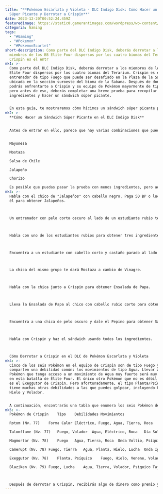 ```yaml
---
title: "**Pokémon Escarlata y Violeta - DLC Indigo Disk: Cómo Hacer un Sándwich
  Súper Picante y Derrotar a Crispin**"
date: 2023-12-20T00:52:24.459Z
featuredimage: https://static0.gamerantimages.com/wordpress/wp-content/uploads/wm/2023/12/crispin-bb-elite-four-pokemon-scarlet-violet-indigo-disk-dlc.jpg?q=50&fit=contain&w=1140&h=&dpr=1.5
categoria: Gaming
tags:
  - "#Gaming"
  - "#Pokemon"
  - "#PokemonScarlet"
short-description: Como parte del DLC Indigo Disk, deberás derrotar a los
  miembros de los BB Elite Four dispersos por los cuatro biomas del Terarium.
  Crispin es el entr
mk1: >-
  Como parte del DLC Indigo Disk, deberás derrotar a los miembros de los BB
  Elite Four dispersos por los cuatro biomas del Terarium. Crispin es el
  entrenador de tipo Fuego que puede ser desafiado en la Plaza de la Sabana,
  ubicada en la sección suroeste del bioma de la Sabana. Después de donar 50 BP,
  podrás enfrentarte a Crispin y su equipo de Pokémon mayormente de tipo Fuego,
  pero antes de eso, deberás completar una breve prueba para recopilar
  ingredientes y hacer un sándwich súper picante.


  En esta guía, te mostraremos cómo hicimos un sándwich súper picante para la Prueba de Élite de Crispin y luego revisaremos su poderosa lista para prepararte para la batalla.
mk2: >-
  **Cómo Hacer un Sándwich Súper Picante en el DLC Indigo Disk**


  Antes de entrar en ello, parece que hay varias combinaciones que puedes usar para crear un sándwich súper picante para Crispin. Algunas personas informan que pueden lograr esta tarea reuniendo Jalapeños, Salsa de Chile y Mostaza. En nuestra experiencia, hicimos un sándwich usando los siguientes ingredientes y pasamos la prueba:


  Mayonesa

  Mostaza

  Salsa de Chile

  Jalapeño

  Chorizo

  Es posible que puedas pasar la prueba con menos ingredientes, pero aquí están los pasos que tomamos para recopilar estos elementos de los miembros cercanos del Club de la Liga:
mk3: >-
  Habla con el chico de "Jalapeños" con cabello negro. Paga 50 BP o lucha contra
  él para obtener Jalapeños.



  Un entrenador con pelo corto oscuro al lado de un estudiante rubio te dará Mayonesa si los derrotas.



  Habla con uno de los estudiantes rubios para obtener tres ingredientes resolviendo una pregunta de trivia. La respuesta es Mayonesa. Obtendrás un Huevo, Aceite de Oliva y Vinagre.



  Encuentra a un estudiante con cabello corto y castaño parado al lado de otros dos entrenadores. Dale el huevo para obtener Chorizo.



  La chica del mismo grupo te dará Mostaza a cambio de Vinagre.



  Habla con la chica junto a Crispin para obtener Ensalada de Papa.



  Lleva la Ensalada de Papa al chico con cabello rubio corto para obtener Pepino, Cebolla y Prosciutto.



  Encuentra a una chica de pelo oscuro y dale el Pepino para obtener Salsa de Chile.



  Habla con Crispin y haz el sándwich usando todos los ingredientes.



  Cómo Derrotar a Crispin en el DLC de Pokémon Escarlata y Violeta
mk4: >-
  Cinco de los seis Pokémon en el equipo de Crispin son de tipo Fuego y
  comparten una debilidad común: los movimientos de tipo Agua. Llevar a un
  Pokémon que tenga acceso a un movimiento de Agua muy fuerte será muy efectivo
  en esta batalla de Élite Four. El único otro Pokémon que no es débil al Agua
  es el Exeggutor de Crispin. Pero afortunadamente, el tipo Planta/Psíquico
  tiene muchas otras debilidades a las que puedes golpear, incluyendo Fuego,
  Hielo y Volador.


  A continuación, encontrarás una tabla que enumera los seis Pokémon de Crispin, sus conjuntos de movimientos, tipos y debilidades:
mk5: >-
  Pokémon de Crispin	Tipo	Debilidades	Movimientos

  Rotom (Nv. 77)	Forma Calor	Eléctrico, Fuego, Agua, Tierra, Roca	Sobrecalentamiento, Hex, Rayo, Will-o-Wisp

  Talonflame (Nv. 77)	Fuego, Volador	Agua, Eléctrico, Roca	Día Soleado, Respiro, Envite Ígneo, Pájaro Osado

  Magmortar (Nv. 78)	Fuego	Agua, Tierra, Roca	Onda Voltio, Psíquico, Sofoco, Día Soleado

  Camerupt (Nv. 78)	Fuego, Tierra	Agua, Planta, Hielo, Lucha	Onda Ígnea, Cabezazo Zen, Rueda Fuego, Tierra Viva

  Exeggutor (Nv. 78)	Planta, Psíquico	Fuego, Hielo, Veneno, Volador, Bicho, Fantasma, Siniestro	Rayo Solar, Protección, Chupavidas, Psicocorte

  Blaziken (Nv. 79)	Fuego, Lucha	Agua, Tierra, Volador, Psíquico	Tajo Aéreo, Onda Certera, Garra Umbría, Envite Ígneo



  Después de derrotar a Crispin, recibirás algo de dinero como premio y la MT Envite Ígneo. El movimiento de tipo fuego inflige 75 de daño, y el daño se duplica si el movimiento anterior del usuario falla.\*\*
---
```

